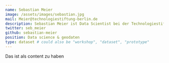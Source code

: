 ```yaml
---
name: Sebastian Meier
image: /assets/images/sebastian.jpg
mail: Meier@technologiestiftung-berlin.de
description: Sebastian Meier ist Data Scientist bei der Technologiestiftung Berlin. Er studierte Kommunikations-, Interface-Design und promovierte im Bereich der Geoinformatik an der Uni Potsdam. Der Fokus von Sebastians Arbeit liegt auf der Analyse und Visualisierung räumlicher Daten, sowie menschzentrierter Perspektiven bei der Entwicklung von Mensch-Maschine-Schnittstellen.
twitter: seb_meier
github: sebastian-meier
position: Data science & geodaten
type: dataset # could also be "workshop", "dataset", "prototype"
---
```



Das ist als content zu haben

